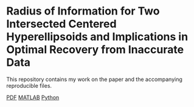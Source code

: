 # Radius of Information for Two Intersected Centered Hyperellipsoids and Implications in Optimal Recovery from Inaccurate Data

This repository contains my work on the paper and the accompanying reproducible files. 

[PDF](https://arxiv.org/pdf/2401.11112.pdf) [MATLAB](https://github.com/liaochunyang/radius_info/blob/main/repro_OR_L1.mlx) [Python](https://github.com/liaochunyang/radius_info/blob/main/repro_OR_L1.ipynb)

